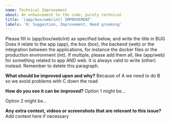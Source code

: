 ```yaml
---
name: Technical Improvement
about: An enhancement to the code, purely technical
title: '(app/box/web/int) IMPROVEMENT'
labels: '0: Suggestion, Improvement, Need grooming'
---
```


Please fill in (app/box/web/int) as specified below, and write the title in BUG
Does it relate to the app (app), the box (box), the backend (web) or the integration between the applications, for instance the docker files or the production environment (int).
If multiple, please add them all, like (app/web) for something related to app AND web.
It is always valid to write (other) instead.
Remember to delete this paragraph.

**What should be improved upon and why?**
Because of A we need to do B so we avoid problems with C down the road

**How do you see it can be improved?**
Option 1 might be...

Option 2 might be...

**Any extra context, videos or screenshots that are relevant to this issue?**
Add context here if necessary
